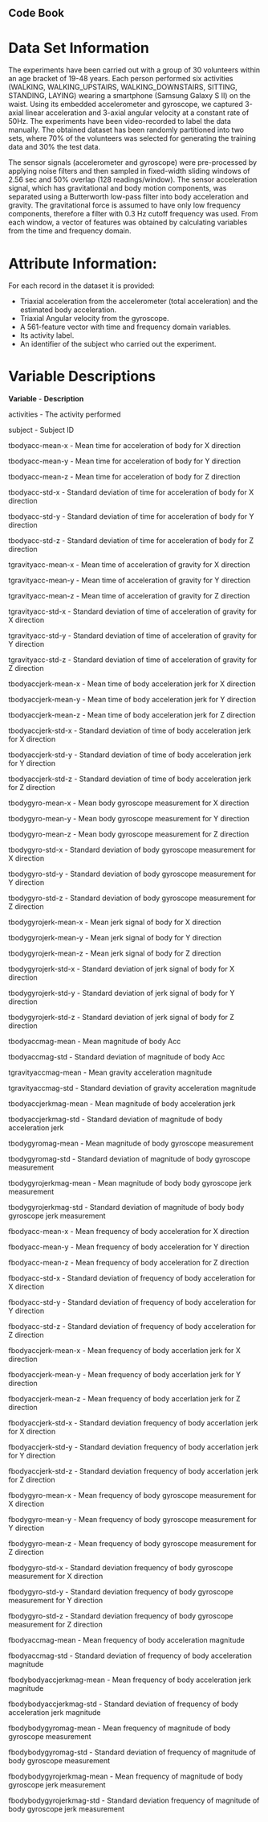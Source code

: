 ## Code Book

# Data Set Information

The experiments have been carried out with a group of 30 volunteers within an age bracket of 19-48 years. 
Each person performed six activities (WALKING, WALKING_UPSTAIRS, WALKING_DOWNSTAIRS, SITTING, STANDING, LAYING) wearing a smartphone (Samsung Galaxy S II) on the waist. 
Using its embedded accelerometer and gyroscope, we captured 3-axial linear acceleration and 3-axial angular velocity at a constant rate of 50Hz. 
The experiments have been video-recorded to label the data manually. 
The obtained dataset has been randomly partitioned into two sets, where 70% of the volunteers was selected for generating the training data and 30% the test data. 

The sensor signals (accelerometer and gyroscope) were pre-processed by applying noise filters and then sampled in fixed-width sliding windows of 2.56 sec and 50% overlap (128 readings/window). 
The sensor acceleration signal, which has gravitational and body motion components, was separated using a Butterworth low-pass filter into body acceleration and gravity. 
The gravitational force is assumed to have only low frequency components, therefore a filter with 0.3 Hz cutoff frequency was used. 
From each window, a vector of features was obtained by calculating variables from the time and frequency domain.

# Attribute Information:

For each record in the dataset it is provided: 
* Triaxial acceleration from the accelerometer (total acceleration) and the estimated body acceleration. 
* Triaxial Angular velocity from the gyroscope. 
* A 561-feature vector with time and frequency domain variables. 
* Its activity label. 
* An identifier of the subject who carried out the experiment.

# Variable Descriptions

**Variable** 		- 	**Description**

activities 		-	The activity performed

subject			-	Subject ID

tbodyacc-mean-x		-	Mean time for acceleration of body for X direction

tbodyacc-mean-y		-	Mean time for acceleration of body for Y direction

tbodyacc-mean-z		-	Mean time for acceleration of body for Z direction

tbodyacc-std-x		-	Standard deviation of time for acceleration of body for X direction

tbodyacc-std-y		-	Standard deviation of time for acceleration of body for Y direction

tbodyacc-std-z		-	Standard deviation of time for acceleration of body for Z direction

tgravityacc-mean-x	-	Mean time of acceleration of gravity for X direction

tgravityacc-mean-y	-	Mean time of acceleration of gravity for Y direction

tgravityacc-mean-z	-	Mean time of acceleration of gravity for Z direction

tgravityacc-std-x	-	Standard deviation of time of acceleration of gravity for X direction

tgravityacc-std-y	-	Standard deviation of time of acceleration of gravity for Y direction

tgravityacc-std-z	-	Standard deviation of time of acceleration of gravity for Z direction

tbodyaccjerk-mean-x	-	Mean time of body acceleration jerk for X direction

tbodyaccjerk-mean-y	-	Mean time of body acceleration jerk for Y direction

tbodyaccjerk-mean-z	-	Mean time of body acceleration jerk for Z direction

tbodyaccjerk-std-x	-	Standard deviation of time of body acceleration jerk for X direction

tbodyaccjerk-std-y	-	Standard deviation of time of body acceleration jerk for Y direction

tbodyaccjerk-std-z	-	Standard deviation of time of body acceleration jerk for Z direction

tbodygyro-mean-x	-	Mean body gyroscope measurement for X direction

tbodygyro-mean-y	-	Mean body gyroscope measurement for Y direction

tbodygyro-mean-z	-	Mean body gyroscope measurement for Z direction

tbodygyro-std-x		-	Standard deviation of body gyroscope measurement for X direction

tbodygyro-std-y		-	Standard deviation of body gyroscope measurement for Y direction

tbodygyro-std-z		-	Standard deviation of body gyroscope measurement for Z direction

tbodygyrojerk-mean-x	-	Mean jerk signal of body for X direction

tbodygyrojerk-mean-y	-	Mean jerk signal of body for Y direction

tbodygyrojerk-mean-z	-	Mean jerk signal of body for Z direction

tbodygyrojerk-std-x	-	Standard deviation of jerk signal of body for X direction

tbodygyrojerk-std-y	-	Standard deviation of jerk signal of body for Y direction

tbodygyrojerk-std-z	-	Standard deviation of jerk signal of body for Z direction

tbodyaccmag-mean	-	Mean magnitude of body Acc

tbodyaccmag-std		-	Standard deviation of magnitude of body Acc

tgravityaccmag-mean	-	Mean gravity acceleration magnitude

tgravityaccmag-std	-	Standard deviation of gravity acceleration magnitude

tbodyaccjerkmag-mean	-	Mean magnitude of body acceleration jerk

tbodyaccjerkmag-std	-	Standard deviation of magnitude of body acceleration jerk

tbodygyromag-mean	-	Mean magnitude of body gyroscope measurement

tbodygyromag-std	-	Standard deviation of magnitude of body gyroscope measurement

tbodygyrojerkmag-mean	-	Mean magnitude of body body gyroscope jerk measurement

tbodygyrojerkmag-std	-	Standard deviation of magnitude of body body gyroscope jerk measurement

fbodyacc-mean-x		-	Mean frequency of body acceleration for X direction

fbodyacc-mean-y		-	Mean frequency of body acceleration for Y direction

fbodyacc-mean-z		-	Mean frequency of body acceleration for Z direction

fbodyacc-std-x		-	Standard deviation of frequency of body acceleration for X direction

fbodyacc-std-y		-	Standard deviation of frequency of body acceleration for Y direction

fbodyacc-std-z		-	Standard deviation of frequency of body acceleration for Z direction

fbodyaccjerk-mean-x	-	Mean frequency of body accerlation jerk for X direction

fbodyaccjerk-mean-y	-	Mean frequency of body accerlation jerk for Y direction

fbodyaccjerk-mean-z	-	Mean frequency of body accerlation jerk for Z direction

fbodyaccjerk-std-x	-	Standard deviation frequency of body accerlation jerk for X direction

fbodyaccjerk-std-y	-	Standard deviation frequency of body accerlation jerk for Y direction

fbodyaccjerk-std-z	-	Standard deviation frequency of body accerlation jerk for Z direction

fbodygyro-mean-x	-	Mean frequency of body gyroscope measurement for X direction

fbodygyro-mean-y	-	Mean frequency of body gyroscope measurement for Y direction

fbodygyro-mean-z	-	Mean frequency of body gyroscope measurement for Z direction

fbodygyro-std-x		-	Standard deviation frequency of body gyroscope measurement for X direction

fbodygyro-std-y		-	Standard deviation frequency of body gyroscope measurement for Y direction

fbodygyro-std-z		-	Standard deviation frequency of body gyroscope measurement for Z direction

fbodyaccmag-mean	-	Mean frequency of body acceleration magnitude

fbodyaccmag-std		-	Standard deviation of frequency of body acceleration magnitude

fbodybodyaccjerkmag-mean -	Mean frequency of body acceleration jerk magnitude

fbodybodyaccjerkmag-std	-	Standard deviation of frequency of body acceleration jerk magnitude

fbodybodygyromag-mean	-	Mean frequency of magnitude of body gyroscope measurement

fbodybodygyromag-std	-	Standard deviation of frequency of magnitude of body gyroscope measurement

fbodybodygyrojerkmag-mean -	Mean frequency of magnitude of body gyroscope jerk measurement

fbodybodygyrojerkmag-std -	Standard deviation frequency of magnitude of body gyroscope jerk measurement